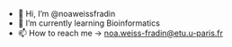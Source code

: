 - 👋 Hi, I’m @noaweissfradin
- 🌱 I’m currently learning Bioinformatics
- 📫 How to reach me -> noa.weiss-fradin@etu.u-paris.fr
